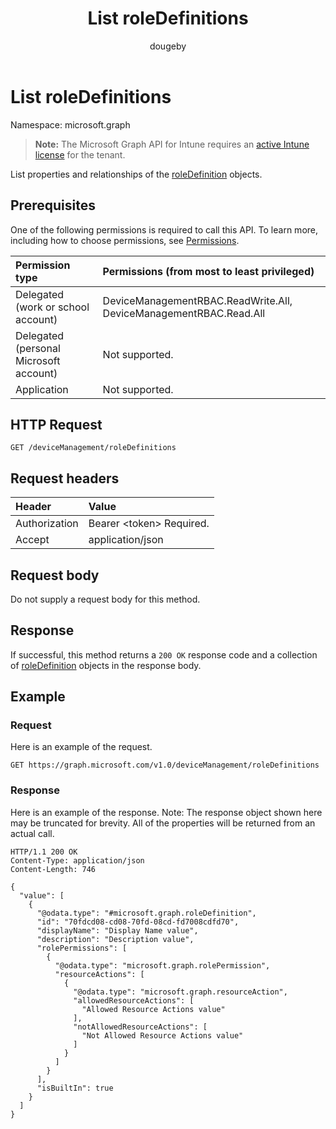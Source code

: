 ﻿---
title: "List roleDefinitions"
description: "List properties and relationships of the roleDefinition objects."
author: "dougeby"
localization_priority: Normal
ms.prod: "intune"
doc_type: apiPageType
---

# List roleDefinitions

Namespace: microsoft.graph

> **Note:** The Microsoft Graph API for Intune requires an [active Intune license](https://go.microsoft.com/fwlink/?linkid=839381) for the tenant.

List properties and relationships of the [roleDefinition](../resources/intune-rbac-roledefinition.md) objects.

## Prerequisites

One of the following permissions is required to call this API. To learn more, including how to choose permissions, see [Permissions](/graph/permissions-reference).

| Permission type                        | Permissions (from most to least privileged)                       |
| :------------------------------------- | :---------------------------------------------------------------- |
| Delegated (work or school account)     | DeviceManagementRBAC.ReadWrite.All, DeviceManagementRBAC.Read.All |
| Delegated (personal Microsoft account) | Not supported.                                                    |
| Application                            | Not supported.                                                    |

## HTTP Request

<!-- {
  "blockType": "ignored"
}
-->

```http
GET /deviceManagement/roleDefinitions
```

## Request headers

| Header        | Value                          |
| :------------ | :----------------------------- |
| Authorization | Bearer &lt;token&gt; Required. |
| Accept        | application/json               |

## Request body

Do not supply a request body for this method.

## Response

If successful, this method returns a `200 OK` response code and a collection of [roleDefinition](../resources/intune-rbac-roledefinition.md) objects in the response body.

## Example

### Request

Here is an example of the request.

```http
GET https://graph.microsoft.com/v1.0/deviceManagement/roleDefinitions
```

### Response

Here is an example of the response. Note: The response object shown here may be truncated for brevity. All of the properties will be returned from an actual call.

```http
HTTP/1.1 200 OK
Content-Type: application/json
Content-Length: 746

{
  "value": [
    {
      "@odata.type": "#microsoft.graph.roleDefinition",
      "id": "70fdcd08-cd08-70fd-08cd-fd7008cdfd70",
      "displayName": "Display Name value",
      "description": "Description value",
      "rolePermissions": [
        {
          "@odata.type": "microsoft.graph.rolePermission",
          "resourceActions": [
            {
              "@odata.type": "microsoft.graph.resourceAction",
              "allowedResourceActions": [
                "Allowed Resource Actions value"
              ],
              "notAllowedResourceActions": [
                "Not Allowed Resource Actions value"
              ]
            }
          ]
        }
      ],
      "isBuiltIn": true
    }
  ]
}
```
